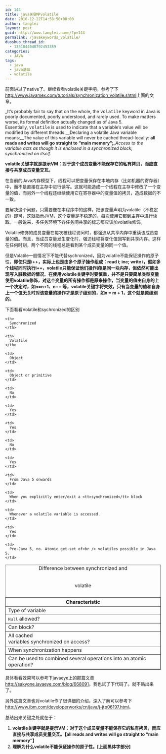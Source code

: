 ```yaml
---
id: 144
title: java关键字volatile
date: 2010-12-22T14:58:50+00:00
author: tanglei
layout: post
guid: http://www.tanglei.name/?p=144
permalink: /javakeywords_volatile/
duoshuo_thread_id:
  - 1351844048792453389
categories:
  - JAVA
tags:
  - java
  - java基础
  - volatile
---
```

前面讲过了native了。继续看看volatile关键字吧。参考了下<http://www.javamex.com/tutorials/synchronization_volatile.shtml>上面的文章。

_It&#8217;s probably fair to say that on the whole, the <tt>volatile</tt> keyword in Java is poorly documented, poorly understood, and rarely used. To make matters worse, its formal definition actually changed as of Java 5. Essentially, <tt>volatile</tt> is used to indicate that a variable&#8217;s value will be modified by different threads.__Declaring a volatile Java variable means:__The value of this variable will never be cached thread-locally: **all reads and writes will go straight to &#8220;main memory&#8221;;**__Access to the variable acts as though it is enclosed in a synchronized block, synchronized on itself._

**volatile关键字就是提示VM：对于这个成员变量不能保存它的私有拷贝，而应直接与共享成员变量交互。**

在当前的Java内存模型下，线程可以把变量保存在本地内存（比如机器的寄存器）中，而不是直接在主存中进行读写。这就可能造成一个线程在主存中修改了一个变量的值，而另外一个线程还继续使用它在寄存器中的变量值的拷贝，造成数据的不一致。
  
要解决这个问题，只需要像在本程序中的这样，把该变量声明为volatile（不稳定的）即可，这就指示JVM，这个变量是不稳定的，每次使用它都到主存中进行读取。一般说来，多任务环境下各任务间共享的标志都应该加volatile修饰。
  
Volatile修饰的成员变量在每次被线程访问时，都强迫从共享内存中重读该成员变量的值。而且，当成员变量发生变化时，强迫线程将变化值回写到共享内存。这样在任何时刻，两个不同的线程总是看到某个成员变量的同一个值。

但是Volatile一般情况下不能代替sychronized，因为volatile不能保证操作的原子性，**即使只是i++，实际上也是由多个原子操作组成：read i; inc; write i，假如多个线程同时执行i++，volatile只能保证他们操作的i是同一块内存，但依然可能出现写入脏数据的情况**。**在使用volatile关键字时要慎重，并不是只要简单类型变量使用volatile修饰，对这个变量的所有操作都是原来操作，当变量的值由自身的上一个决定时，如n=n+1、n++ 等，volatile关键字将失效，只有当变量的值和自身上一个值无关时对该变量的操作才是原子级别的，如n = m + 1，这个就是原级别的。**

下面看看Volatile和sychronized的区别

<table border="1">
  <tr valign="top">
    <th>
      Characteristic
    </th>
    
    <th>
      Synchronized
    </th>
    
    <th>
      Volatile
    </th>
  </tr>
  
  <tr>
    <td>
      Type of variable
    </td>
    
    <td>
      Object
    </td>
    
    <td>
      Object or primitive
    </td>
  </tr>
  
  <tr>
    <td>
      <tt>Null</tt> allowed?
    </td>
    
    <td>
      No
    </td>
    
    <td>
      Yes
    </td>
  </tr>
  
  <tr>
    <td>
      Can block?
    </td>
    
    <td>
      Yes
    </td>
    
    <td>
      No
    </td>
  </tr>
  
  <tr>
    <td>
      All cached<br /> variables synchronized on access?
    </td>
    
    <td>
      Yes
    </td>
    
    <td>
      From Java 5 onwards
    </td>
  </tr>
  
  <tr>
    <td>
      When synchronization happens
    </td>
    
    <td>
      When you explicitly enter/exit a <tt>synchronized</tt> block
    </td>
    
    <td>
      Whenever a volatile variable is accessed.
    </td>
  </tr>
  
  <tr>
    <td>
      Can be used to combined several operations into an atomic operation?
    </td>
    
    <td>
      Yes
    </td>
    
    <td>
      Pre-Java 5, no. Atomic get-set of<br /> volatiles possible in Java 5.
    </td>
  </tr><caption>Difference between synchronized and
  
  <br /> volatile</p> </caption>
</table>

具体看看效果可以参考下javaeye上的那篇文章<http://sakyone.javaeye.com/blog/668091>。我也试了下代码了。就不贴出来了。

另外这篇文章也对volatile作了很详细的介绍，深入了解可以参考下<http://www.ibm.com/developerworks/cn/java/j-jtp06197.html>。

总结出来关键之处就在于：

  1. **volatile关键字就是提示VM：对于这个成员变量不能保存它的私有拷贝，而应直接与共享成员变量交互。【all reads and writes will go straight to &#8220;main memory&#8221;】**
  2. **理解为什么volatile不能保证操作的原子性。[上面黑体字部分]**